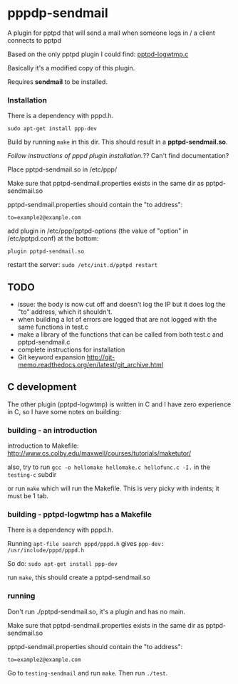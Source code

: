 # pppdp-sendmail

A plugin for pptpd that will send a mail when someone logs in / a client connects to pptpd

Based on the only pptpd plugin I could find: [pptpd-logwtmp.c](https://github.com/chrisballinger/poptop/blob/master/plugins/pptpd-logwtmp.c)

Basically it's a modified copy of this plugin.

Requires **sendmail** to be installed.


### Installation

There is a dependency with pppd.h.

```sudo apt-get install ppp-dev```

Build by running ```make``` in this dir. This should result in a **pptpd-sendmail.so**.

_Follow instructions of pppd plugin installation._?? Can't find documentation?

Place pptpd-sendmail.so in /etc/ppp/

Make sure that pptpd-sendmail.properties exists in the same dir as pptpd-sendmail.so

pptpd-sendmail.properties should contain the "to address":

```
to=example2@example.com
```

add plugin in /etc/ppp/pptpd-options (the value of "option" in /etc/pptpd.conf) at the bottom:
```
plugin pptpd-sendmail.so
```

restart the server:
```sudo /etc/init.d/pptpd restart```


## TODO

* issue: the body is now cut off and doesn't log the IP but it does log the "to" address, which it shouldn't.
* when building a lot of errors are logged that are not logged with the same functions in test.c
* make a library of the functions that can be called from both test.c and pptpd-sendmail.c
* complete instructions for installation
* Git keyword expansion http://git-memo.readthedocs.org/en/latest/git_archive.html


## C development

The other plugin (pptpd-logwtmp) is written in C and I have zero experience in C, so I have some notes on building:

### building - an introduction

introduction to Makefile: http://www.cs.colby.edu/maxwell/courses/tutorials/maketutor/

also, try to run ```gcc -o hellomake hellomake.c hellofunc.c -I.``` in the ```testing-c``` subdir

or run ```make``` which will run the Makefile. This is very picky with indents; it must be 1 tab.


### building - pptpd-logwtmp has a Makefile

There is a dependency with pppd.h.

Running ```apt-file search pppd/pppd.h``` gives ```ppp-dev: /usr/include/pppd/pppd.h```

So do: ```sudo apt-get install ppp-dev```

run ```make```, this should create a pptpd-sendmail.so


### running

Don't run ./pptpd-sendmail.so, it's a plugin and has no main.

Make sure that pptpd-sendmail.properties exists in the same dir as pptpd-sendmail.so

pptpd-sendmail.properties should contain the "to address":

```
to=example2@example.com
```

Go to ```testing-sendmail``` and run ```make```. Then run ```./test```.

